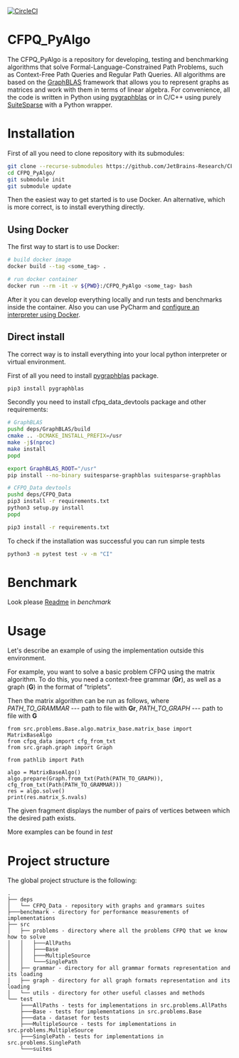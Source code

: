 [![CircleCI](https://circleci.com/gh/JetBrains-Research/CFPQ_PyAlgo/tree/master.svg?style=svg)](https://circleci.com/gh/JetBrains-Research/CFPQ_PyAlgo/tree/master)

# CFPQ_PyAlgo
The CFPQ_PyAlgo is a repository for developing, testing and benchmarking algorithms that solve Formal-Language-Constrained Path Problems, such as Context-Free Path Queries and Regular Path Queries. All algorithms are based on the [GraphBLAS](http://graphblas.org/index.php?title=Graph_BLAS_Forum) framework that allows you to represent graphs as matrices and work with them in terms of linear algebra. For convenience, all the code is written in Python using [pygraphblas](https://github.com/michelp/pygraphblas) or in C/C++ using purely [SuiteSparse](https://github.com/DrTimothyAldenDavis/SuiteSparse/tree/master/GraphBLAS) with a Python wrapper. 

# Installation
First of all you need to clone repository with its submodules:

```bash
git clone --recurse-submodules https://github.com/JetBrains-Research/CFPQ_PyAlgo.git
cd CFPQ_PyAlgo/ 
git submodule init
git submodule update
```
Then the easiest way to get started is to use Docker. An alternative, which is more correct, is to install everything directly.

## Using Docker
The first way to start is to use Docker:

```bash
# build docker image
docker build --tag <some_tag> .

# run docker container
docker run --rm -it -v ${PWD}:/CFPQ_PyAlgo <some_tag> bash
```
After it you can develop everything locally and run tests and benchmarks inside the container. Also you can use PyCharm and [configure an interpreter using Docker]( https://www.jetbrains.com/help/pycharm/using-docker-as-a-remote-interpreter.html).

## Direct install
The correct way is to install everything into your local python interpreter or virtual environment.

First of all you need to install [pygraphblas](https://github.com/michelp/pygraphblas) package.
```bash
pip3 install pygraphblas
```
Secondly you need to install cfpq_data_devtools package and other requirements:

```bash
# GraphBLAS
pushd deps/GraphBLAS/build
cmake .. -DCMAKE_INSTALL_PREFIX=/usr
make -j$(nproc)
make install
popd

export GraphBLAS_ROOT="/usr"
pip install --no-binary suitesparse-graphblas suitesparse-graphblas

# CFPQ_Data devtools
pushd deps/CFPQ_Data
pip3 install -r requirements.txt
python3 setup.py install
popd

pip3 install -r requirements.txt
```
To check if the installation was successful you can run simple tests
```bash
python3 -m pytest test -v -m "CI"
```
# Benchmark
Look please [Readme](https://github.com/JetBrains-Research/CFPQ_PyAlgo/blob/master/benchmark/README.md) in *benchmark*

# Usage

Let's describe an example of using the implementation outside this environment.

For example, you want to solve a basic problem CFPQ using the matrix algorithm. To do this, you need a context-free grammar (**Gr**), as well as a graph (**G**) in the format of "triplets". 

Then the matrix algorithm can be run as follows, where *PATH_TO_GRAMMAR* --- path to file with **Gr**, *PATH_TO_GRAPH* --- path to file with **G**

```cython
from src.problems.Base.algo.matrix_base.matrix_base import MatrixBaseAlgo
from cfpq_data import cfg_from_txt
from src.graph.graph import Graph

from pathlib import Path

algo = MatrixBaseAlgo()
algo.prepare(Graph.from_txt(Path(PATH_TO_GRAPH)), cfg_from_txt(Path(PATH_TO_GRAMMAR)))
res = algo.solve()
print(res.matrix_S.nvals)
```
The given fragment displays the number of pairs of vertices between which the desired path exists.

More examples can be found in *test*

# Project structure
The global project structure is the following:

```
.
├── deps
│   └── CFPQ_Data - repository with graphs and grammars suites
├───benchmark - directory for performance measurements of implementations
├── src
│   ├── problems - directory where all the problems CFPQ that we know how to solve
│   │   ├───AllPaths
│   │   ├───Base
│   │   ├───MultipleSource
│   │   └───SinglePath
│   ├── grammar - directory for all grammar formats representation and its loading  
│   ├── graph - directory for all graph formats representation and its loading
│   └── utils - directory for other useful classes and methods
└── test
    ├───AllPaths - tests for implementations in src.problems.AllPaths
    ├───Base - tests for implementations in src.problems.Base
    ├───data - dataset for tests
    ├───MultipleSource - tests for implementations in src.problems.MultipleSource
    ├───SinglePath - tests for implementations in src.problems.SinglePath
    └───suites

```
